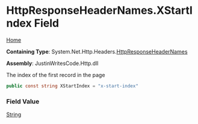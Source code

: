 # HttpResponseHeaderNames\.XStartIndex Field

[Home](../../../../README.md)

**Containing Type**: System\.Net\.Http\.Headers\.[HttpResponseHeaderNames](../README.md)

**Assembly**: JustinWritesCode\.Http\.dll

  
The index of the first record in the page

```csharp
public const string XStartIndex = "x-start-index"
```

### Field Value

[String](https://docs.microsoft.com/en-us/dotnet/api/system.string)

